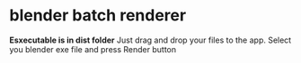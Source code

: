 # blender batch renderer

**Esxecutable is in dist folder**
Just drag and drop your files to the app. Select you blender exe file and press Render button
